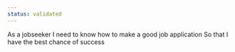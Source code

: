 ```yaml
---
status: validated
---
```


As a jobseeker
I need to know how to make a good job application
So that I have the best chance of success
